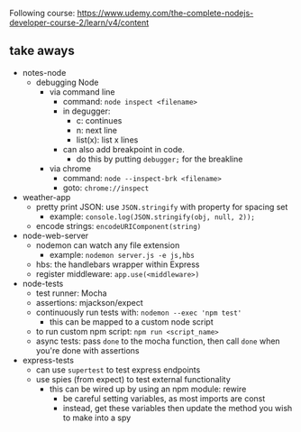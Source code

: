 Following course: https://www.udemy.com/the-complete-nodejs-developer-course-2/learn/v4/content

## take aways
- notes-node
  - debugging Node
    - via command line
      - command: `node inspect <filename>`
      - in degugger:
        - c: continues
        - n: next line
        - list(x): list x lines
      - can also add breakpoint in code.
        - do this by putting `debugger;` for the breakline
    - via chrome
      - command: `node --inspect-brk <filename>`
      - goto: `chrome://inspect`
- weather-app
  - pretty print JSON: use `JSON.stringify` with property for spacing set
    - example: `console.log(JSON.stringify(obj, null, 2));`
  - encode strings: `encodeURIComponent(string)`
- node-web-server
  - nodemon can watch any file extension
    - example: `nodemon server.js -e js,hbs`
  - hbs: the handlebars wrapper within Express
  - register middleware: `app.use(<middleware>)`
- node-tests
  - test runner: Mocha
  - assertions: mjackson/expect
  - continuously run tests with: `nodemon --exec 'npm test'`
    - this can be mapped to a custom node script
  - to run custom npm script: `npm run <script_name>`
  - async tests: pass `done` to the mocha function, then call `done` when you're done with assertions
- express-tests
  - can use `supertest` to test express endpoints
  - use spies (from expect) to test external functionality
    - this can be wired up by using an npm module: rewire
      - be careful setting variables, as most imports are const
      - instead, get these variables then update the method you wish to make into
      a spy
